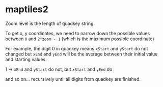# maptiles2

Zoom level is the length of quadkey string.

To get x, y coordinates, we need to narrow down the possible values between `0` and `2^zoom - 1` (which is the maximum possible coordinate)

For example, the digit 0 in quadkey means `xStart` and `yStart` do not changed but `xEnd` and `yEnd` will be the average between their initial value and starting values.

1 -> `xEnd` and `yStart` do not, but `xStart` and `yEnd` do

and so on... recursively until all digits from quadkey are finished.
